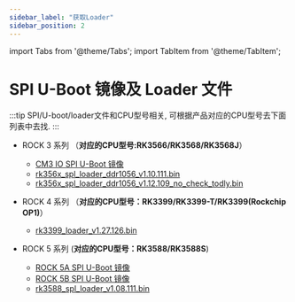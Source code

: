 ```yaml
---
sidebar_label: "获取Loader"
sidebar_position: 2
---
```


import Tabs from '@theme/Tabs';
import TabItem from '@theme/TabItem';

# SPI U-Boot 镜像及 Loader 文件

:::tip
SPI/U-boot/loader文件和CPU型号相关, 可根据产品对应的CPU型号去下面列表中去找.
:::

- ROCK 3 系列 （**对应的CPU型号:RK3566/RK3568/RK3568J**）

  - [CM3 IO SPI U-Boot 镜像](https://dl.radxa.com/rock3/images/loader/radxa-cm3-io/radxa-cm3-io-idbloader-g8684d740b9f.img)
  - [rk356x_spl_loader_ddr1056_v1.10.111.bin](https://dl.radxa.com/rock3/images/loader/radxa-cm3-io/rk356x_spl_loader_ddr1056_v1.10.111.bin)
  - [rk356x_spl_loader_ddr1056_v1.12.109_no_check_todly.bin](https://dl.radxa.com/rock3/images/loader/rk356x_spl_loader_ddr1056_v1.12.109_no_check_todly.bin)

- ROCK 4 系列 （**对应的CPU型号：RK3399/RK3399-T/RK3399(Rockchip OP1)**）

  - [rk3399_loader_v1.27.126.bin](https://dl.radxa.com/rockpi4/images/loader/rk3399_loader_v1.27.126.bin)

- ROCK 5 系列 (**对应的CPU型号：RK3588/RK3588S**)
  - [ROCK 5A SPI U-Boot 镜像](https://dl.radxa.com/rock5/sw/images/loader/rock-5a/rock-5a-spi-image-g4b32117-20230605.img)
  - [ROCK 5B SPI U-Boot 镜像](https://dl.radxa.com/rock5/sw/images/loader/rock-5b/release/rock-5b-spi-image-gbf47e81-20230607.img)
  - [rk3588_spl_loader_v1.08.111.bin](https://dl.radxa.com/rock5/sw/images/loader/rock-5b/rk3588_spl_loader_v1.08.111.bin)
